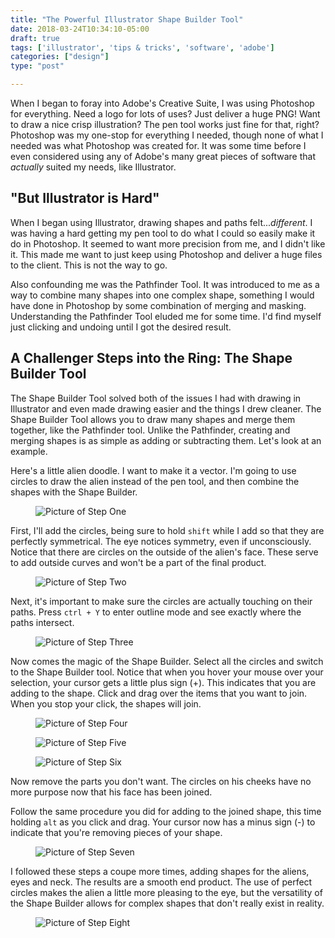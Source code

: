 ```yaml
---
title: "The Powerful Illustrator Shape Builder Tool"
date: 2018-03-24T10:34:10-05:00
draft: true
tags: ['illustrator', 'tips & tricks', 'software', 'adobe']
categories: ["design"]
type: "post"

---
```


When I began to foray into Adobe's Creative Suite, I was using Photoshop for everything. Need a logo for lots of uses? Just deliver a huge PNG! Want to draw a nice crisp illustration? The pen tool works just fine for that, right? Photoshop was my one-stop for everything I needed, though none of what I needed was what Photoshop was created for. It was some time before I even considered using any of Adobe's many great pieces of software that _actually_ suited my needs, like Illustrator.

## "But Illustrator is Hard"

When I began using Illustrator, drawing shapes and paths felt..._different_. I was having a hard getting my pen tool to do what I could so easily make it do in Photoshop. It seemed to want more precision from me, and I didn't like it. This made me want to just keep using Photoshop and deliver a huge files to the client. This is not the way to go.

Also confounding me was the Pathfinder Tool. It was introduced to me as a way to combine many shapes into one complex shape, something I would have done in Photoshop by some combination of merging and masking. Understanding the Pathfinder Tool eluded me for some time. I'd find myself just clicking and undoing until I got the desired result.

## A Challenger Steps into the Ring: The Shape Builder Tool

The Shape Builder Tool solved both of the issues I had with drawing in Illustrator and even made drawing easier and the things I drew cleaner. The Shape Builder Tool allows you to draw many shapes and merge them together, like the Pathfinder tool. Unlike the Pathfinder, creating and merging shapes is as simple as adding or subtracting them. Let's look at an example.

Here's a little alien doodle. I want to make it a vector. I'm going to use circles to draw the alien instead of the pen tool, and then combine the shapes with the Shape Builder.

<figure>
	<img src="/../images/powerful-shape-builder-tool/one.PNG" alt="Picture of Step One">
</figure>

First, I'll add the circles, being sure to hold `shift` while I add so that they are perfectly symmetrical. The eye notices symmetry, even if unconsciously. Notice that there are circles on the outside of the alien's face. These serve to add outside curves and won't be a part of the final product.

<figure>
	<img src="/../images/powerful-shape-builder-tool/two.PNG" alt="Picture of Step Two">
</figure>

Next, it's important to make sure the circles are actually touching on their paths. Press `ctrl + Y` to enter outline mode and see exactly where the paths intersect.

<figure>
	<img src="/../images/powerful-shape-builder-tool/three.PNG" alt="Picture of Step Three">
</figure>

Now comes the magic of the Shape Builder. Select all the circles and switch to the Shape Builder tool. Notice that when you hover your mouse over your selection, your cursor gets a little plus sign (+). This indicates that you are adding to the shape. Click and drag over the items that you want to join. When you stop your click, the shapes will join.

<figure>
	<img src="/../images/powerful-shape-builder-tool/four.PNG" alt="Picture of Step Four">
</figure>


<figure>
	<img src="/../images/powerful-shape-builder-tool/five.PNG" alt="Picture of Step Five">
</figure>


<figure>
	<img src="/../images/powerful-shape-builder-tool/six.PNG" alt="Picture of Step Six">
</figure>

Now remove the parts you don't want. The circles on his cheeks have no more purpose now that his face has been joined.

Follow the same procedure you did for adding to the joined shape, this time holding `alt` as you click and drag. Your cursor now has a minus sign (-) to indicate that you're removing pieces of your shape.

<figure>
	<img src="/../images/powerful-shape-builder-tool/seven.PNG" alt="Picture of Step Seven">
</figure>

I followed these steps a coupe more times, adding shapes for the aliens, eyes and neck. The results are a smooth end product. The use of perfect circles makes the alien a little more pleasing to the eye, but the versatility of the Shape Builder allows for complex shapes that don't really exist in reality.

<figure>
	<img src="/../images/powerful-shape-builder-tool/eight.PNG" alt="Picture of Step Eight">
</figure>
